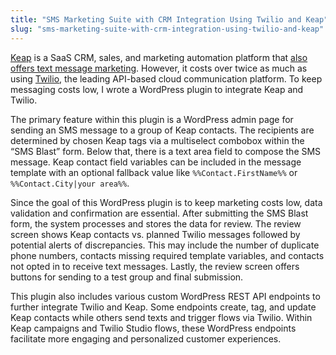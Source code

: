 ```yaml
---
title: "SMS Marketing Suite with CRM Integration Using Twilio and Keap"
slug: "sms-marketing-suite-with-crm-integration-using-twilio-and-keap"
---
```


[Keap](https://keap.com/) is a SaaS CRM, sales, and marketing automation platform that [also offers text message marketing](https://keap.com/solutions/messages). However, it costs over twice as much as using [Twilio](https://www.twilio.com/), the leading API-based cloud communication platform. To keep messaging costs low, I wrote a WordPress plugin to integrate Keap and Twilio.

The primary feature within this plugin is a WordPress admin page for sending an SMS message to a group of Keap contacts. The recipients are determined by chosen Keap tags via a multiselect combobox within the “SMS Blast” form. Below that, there is a text area field to compose the SMS message. Keap contact field variables can be included in the message template with an optional fallback value like `%%Contact.FirstName%%` or `%%Contact.City|your area%%`.

Since the goal of this WordPress plugin is to keep marketing costs low, data validation and confirmation are essential. After submitting the SMS Blast form, the system processes and stores the data for review. The review screen shows Keap contacts vs. planned Twilio messages followed by potential alerts of discrepancies. This may include the number of duplicate phone numbers, contacts missing required template variables, and contacts not opted in to receive text messages. Lastly, the review screen offers buttons for sending to a test group and final submission.

This plugin also includes various custom WordPress REST API endpoints to further integrate Twilio and Keap. Some endpoints create, tag, and update Keap contacts while others send texts and trigger flows via Twilio. Within Keap campaigns and Twilio Studio flows, these WordPress endpoints facilitate more engaging and personalized customer experiences.
